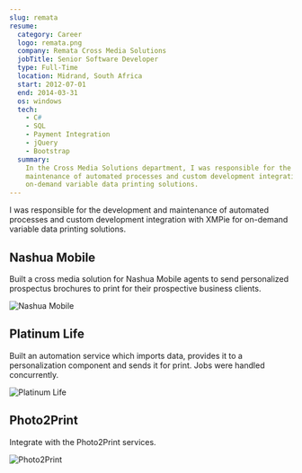 ```yaml
---
slug: remata
resume:
  category: Career
  logo: remata.png
  company: Remata Cross Media Solutions
  jobTitle: Senior Software Developer
  type: Full-Time
  location: Midrand, South Africa
  start: 2012-07-01
  end: 2014-03-31
  os: windows
  tech:
    - C#
    - SQL
    - Payment Integration
    - jQuery
    - Bootstrap
  summary:
    In the Cross Media Solutions department, I was responsible for the development and
    maintenance of automated processes and custom development integration with XMPie for
    on-demand variable data printing solutions.
---
```


I was responsible for the development and maintenance of automated processes and custom development integration with XMPie for on-demand variable data printing solutions.

## Nashua Mobile

Built a cross media solution for Nashua Mobile agents to send personalized prospectus brochures to print for their prospective business clients.

![Nashua Mobile](https://media-exp2.licdn.com/dms/image/C4E2DAQHanT1rvd_6JQ/profile-treasury-image-shrink_800_800/0/1602128229294?e=1654876800&v=beta&t=Vf9CGM80jif04aCwaXT6iaqEMYtFsYIiHqFC-Qx-Az8 'Nashua Mobile')

## Platinum Life

Built an automation service which imports data, provides it to a personalization component and sends it for print. Jobs were handled concurrently.

![Platinum Life](https://media-exp2.licdn.com/dms/image/C4E2DAQFqxCxU10peyA/profile-treasury-image-shrink_1920_1920/0/1601695103520?e=1654876800&v=beta&t=x5eolxiX3p0SVtCiA9KbyNlABeau9m8MV1YFEx7NrX8 'Platinum Life')

## Photo2Print

Integrate with the Photo2Print services.

![Photo2Print](https://media-exp2.licdn.com/dms/image/C4E2DAQE65Rn2dEAo0Q/profile-treasury-image-shrink_800_800/0/1601338406432?e=1654876800&v=beta&t=OK34PE7BY6i8MBorm-0aPC11noy3JxwH59WNGUWWuSs 'Photo2Print')
